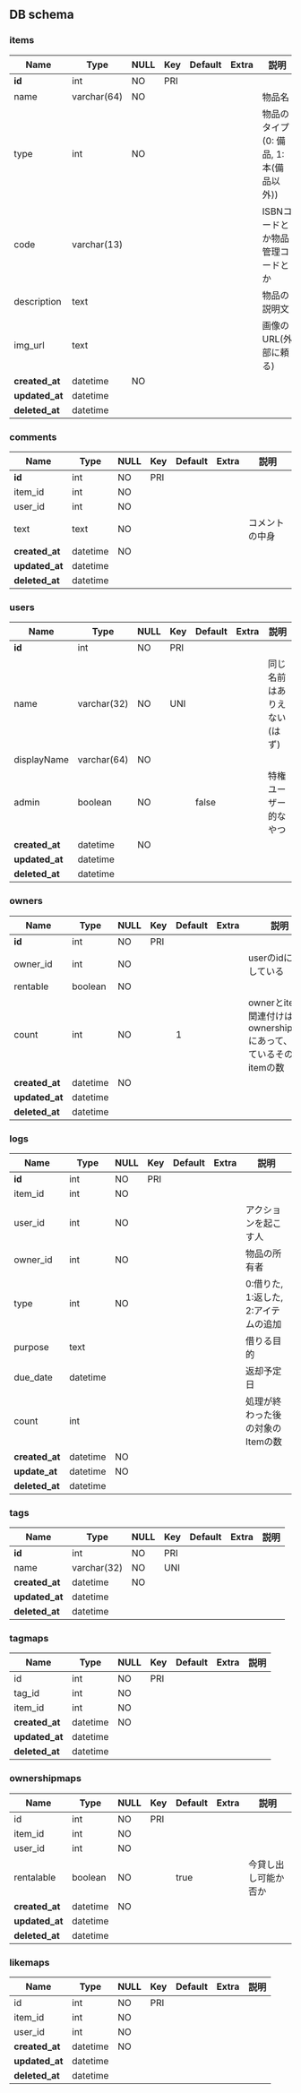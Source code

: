 ## DB schema

### items
 | Name | Type | NULL | Key | Default | Extra | 説明 |
 | --- | --- | --- | --- | --- | --- | --- |
 | **id** | int | NO | PRI |  |
 | name | varchar(64) | NO |  |  |  | 物品名 |
 | type | int | NO |  |  |  | 物品のタイプ(0: 備品, 1: 本(備品以外)) |
 | code | varchar(13) |  |  |  |  | ISBNコードとか物品管理コードとか |
 | description | text |  |  |  |  | 物品の説明文 |
 | img_url | text |  |  |  |  | 画像のURL(外部に頼る) |
 | **created_at** | datetime | NO |  |  |  |  |
 | **updated_at** | datetime |  |  |  |  |  |
 | **deleted_at** | datetime |  |  |  |  |  |

### comments
 | Name | Type | NULL | Key | Default | Extra | 説明 |
 | --- | --- | --- | --- | --- | --- | --- |
 | **id** | int | NO | PRI |  |  |  |
 | item_id | int | NO |  |  |  |  |
 | user_id | int | NO |  |  |  |  |
 | text | text | NO |  |  |  | コメントの中身 |
 | **created_at** | datetime | NO |  |  |  |  |
 | **updated_at** | datetime |  |  |  |  |  |
 | **deleted_at** | datetime |  |  |  |  |  |

### users
 | Name | Type | NULL | Key | Default | Extra | 説明 |
 | --- | --- | --- | --- | --- | --- | --- |
 | **id** | int | NO | PRI |  |  |  |
 | name | varchar(32) | NO | UNI |  |  | 同じ名前はありえない(はず) |
 | displayName | varchar(64) | NO |  |  |  |  |
 | admin | boolean | NO |  | false |  | 特権ユーザー的なやつ |
 | **created_at** | datetime | NO |  |  |  |  |
 | **updated_at** | datetime |  |  |  |  |  |
 | **deleted_at** | datetime |  |  |  |  |  |
 
 ### owners
 | Name | Type | NULL | Key | Default | Extra | 説明 |
 | --- | --- | --- | --- | --- | --- | --- |
 | **id** | int | NO | PRI |  |  |  |
 | owner_id | int | NO |  |  |  | userのidに対応している |
 | rentable | boolean | NO |  |  |  |  |
 | count | int | NO |  | 1 |  | ownerとitemの関連付けはownershipmapにあって、持っているそのitemの数 |
 | **created_at** | datetime | NO |  |  |  |  |
 | **updated_at** | datetime |  |  |  |  |  |
 | **deleted_at** | datetime |  |  |  |  |  |

### logs
 | Name | Type | NULL | Key | Default | Extra | 説明 |
 | --- | --- | --- | --- | --- | --- | --- |
 | **id** | int | NO | PRI |  |  |  |
 | item_id | int | NO |  |  |  |  |
 | user_id | int | NO |  |  |  | アクションを起こす人 |
 | owner_id | int | NO |  |  |  | 物品の所有者 |
 | type | int | NO |  |  |  | 0:借りた, 1:返した, 2:アイテムの追加  |
 | purpose | text |  |  |  |  | 借りる目的 |
 | due_date | datetime |  |  |  |  | 返却予定日 |
 | count | int |  |  |  |  | 処理が終わった後の対象のItemの数 |
 | **created_at** | datetime | NO |  |  |  |  |
 | **update_at** | datetime | NO |  |  |  |  |
 | **deleted_at** | datetime |  |  |  |  |  |

### tags
 | Name | Type | NULL | Key | Default | Extra | 説明 |
 | --- | --- | --- | --- | --- | --- | --- |
 | **id** | int | NO | PRI |  |  |  |
 | name | varchar(32) | NO | UNI |  |  |  |
 | **created_at** | datetime | NO |  |  |  |  |
 | **updated_at** | datetime |  |  |  |  |  |
 | **deleted_at** | datetime |  |  |  |  |  |

### tagmaps
 | Name | Type | NULL | Key | Default | Extra | 説明 |
 | --- | --- | --- | --- | --- | --- | --- |
 | id | int | NO | PRI |  |  |  |
 | tag_id | int | NO |  |  |  |  |
 | item_id | int | NO |  |  |  |
 | **created_at** | datetime | NO |  |  |  |  |
 | **updated_at** | datetime |  |  |  |  |  |
 | **deleted_at** | datetime |  |  |  |  |  |

### ownershipmaps
 | Name | Type | NULL | Key | Default | Extra | 説明 |
 | --- | --- | --- | --- | --- | --- | --- |
 | id | int | NO | PRI |  |  |  |
 | item_id | int | NO |  |  |  |  |
 | user_id | int | NO |  |  |  |
 | rentalable | boolean | NO |  | true |  | 今貸し出し可能か否か |
 | **created_at** | datetime | NO |  |  |  |  |
 | **updated_at** | datetime |  |  |  |  |  |
 | **deleted_at** | datetime |  |  |  |  |  |

### likemaps
 | Name | Type | NULL | Key | Default | Extra | 説明 |
 | --- | --- | --- | --- | --- | --- | --- |
 | id | int | NO | PRI |  |  |  |
 | item_id | int | NO |  |  |  |  |
 | user_id | int | NO |  |  |  |
 | **created_at** | datetime | NO |  |  |  |  |
 | **updated_at** | datetime |  |  |  |  |  |
 | **deleted_at** | datetime |  |  |  |  |  |